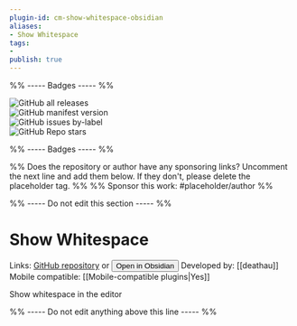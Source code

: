 ```yaml
---
plugin-id: cm-show-whitespace-obsidian
aliases:
- Show Whitespace
tags: 
- 
publish: true
---
```


%% ----- Badges ----- %%

![GitHub all releases](https://img.shields.io/github/downloads/deathau/cm-show-whitespace-obsidian/total?color=573E7A&logo=github&style=for-the-badge)   
![GitHub manifest version](https://img.shields.io/github/manifest-json/v/deathau/cm-show-whitespace-obsidian?color=573E7A&logo=github&style=for-the-badge)   
![GitHub issues by-label](https://img.shields.io/github/issues/deathau/cm-show-whitespace-obsidian/help%20wanted?color=573E7A&logo=github&style=for-the-badge)   
![GitHub Repo stars](https://img.shields.io/github/stars/deathau/cm-show-whitespace-obsidian?color=573E7A&logo=github&style=for-the-badge)

%% ----- Badges ----- %%

%% Does the repository or author have any sponsoring links? Uncomment the next line and add them below. If they don't, please delete the placeholder tag. %%
%% Sponsor this work: #placeholder/author %%

%% ----- Do not edit this section ----- %%

# Show Whitespace

Links: [GitHub repository](https://github.com/deathau/cm-show-whitespace-obsidian) or [<button id=HH>Open in Obsidian</button>](obsidian://goto-plugin?id=cm-show-whitespace-obsidian)
Developed by: [[deathau]]
Mobile compatible: [[Mobile-compatible plugins|Yes]]

Show whitespace in the editor

%% ----- Do not edit anything above this line ----- %% 
